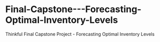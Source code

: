 # Final-Capstone---Forecasting-Optimal-Inventory-Levels
Thinkful Final Capstone Project - Forecasting Optimal Inventory Levels
